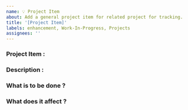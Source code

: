 ```yaml
---
name: 💡 Project Item
about: Add a general project item for related project for tracking.
title: '[Project Item]'
labels: enhancement, Work-In-Progress, Projects
assignees: ''
---
```



<!-- DO NOT DELETE 
validate_template=true
template_path=.github/ISSUE_TEMPLATE/Projects.md
-->

### Project Item : 


### Description : 



### What is to be done ?


### What does it affect ? 
<!-- Frontend, Backend, APIs, Framework, Project-Related -->
